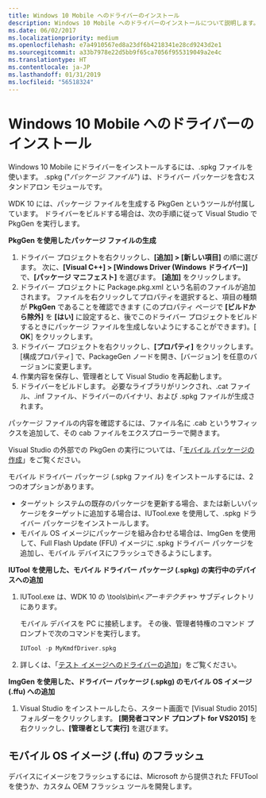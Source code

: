 ```yaml
---
title: Windows 10 Mobile へのドライバーのインストール
description: Windows 10 Mobile へのドライバーのインストールについて説明します。
ms.date: 06/02/2017
ms.localizationpriority: medium
ms.openlocfilehash: e7a4910567ed8a23df6b4218341e28cd9243d2e1
ms.sourcegitcommit: a33b7978e22d5bb9f65ca7056f955319049a2e4c
ms.translationtype: HT
ms.contentlocale: ja-JP
ms.lasthandoff: 01/31/2019
ms.locfileid: "56518324"
---
```

# <a name="installing-a-driver-on-windows-10-mobile"></a>Windows 10 Mobile へのドライバーのインストール

Windows 10 Mobile にドライバーをインストールするには、.spkg ファイルを使います。 .spkg ("*パッケージ ファイル*") は、ドライバー パッケージを含むスタンドアロン モジュールです。

WDK 10 には、パッケージ ファイルを生成する PkgGen というツールが付属しています。 ドライバーをビルドする場合は、次の手順に従って Visual Studio で PkgGen を実行します。

**PkgGen を使用したパッケージ ファイルの生成**

1.  ドライバー プロジェクトを右クリックし、**[追加] &gt; [新しい項目]** の順に選びます。 次に、**[Visual C++] &gt; [Windows Driver (Windows ドライバー)]** で、**[パッケージ マニフェスト]** を選びます。 **[追加]** をクリックします。
2.  ドライバー プロジェクトに Package.pkg.xml という名前のファイルが追加されます。 ファイルを右クリックしてプロパティを選択すると、項目の種類が **PkgGen** であることを確認できます  (このプロパティ ページで **[ビルドから除外]** を **[はい]** に設定すると、後でこのドライバー プロジェクトをビルドするときにパッケージ ファイルを生成しないようにすることができます)。[ **OK**] をクリックします。
3.  ドライバー プロジェクトを右クリックし、**[プロパティ]** をクリックします。 [構成プロパティ] で、PackageGen ノードを開き、[バージョン] を任意のバージョンに変更します。
4.  作業内容を保存し、管理者として Visual Studio を再起動します。
5.  ドライバーをビルドします。 必要なライブラリがリンクされ、.cat ファイル、.inf ファイル、ドライバーのバイナリ、および .spkg ファイルが生成されます。

パッケージ ファイルの内容を確認するには、ファイル名に .cab というサフィックスを追加して、その cab ファイルをエクスプローラーで開きます。

Visual Studio の外部での PkgGen の実行については、「[モバイル パッケージの作成](https://msdn.microsoft.com/Library/Windows/Hardware/Dn756642)」をご覧ください。

モバイル ドライバー パッケージ (.spkg ファイル) をインストールするには、2 つのオプションがあります。

-   ターゲット システムの既存のパッケージを更新する場合、または新しいパッケージをターゲットに追加する場合は、IUTool.exe を使用して、.spkg ドライバー パッケージをインストールします。
-   モバイル OS イメージにパッケージを組み合わせる場合は、ImgGen を使用して、Full Flash Update (FFU) イメージに .spkg ドライバー パッケージを追加し、モバイル デバイスにフラッシュできるようにします。

**IUTool を使用した、モバイル ドライバー パッケージ (.spkg) の実行中のデバイスへの追加**

1.  IUTool.exe は、WDK 10 の \\tools\\bin\\&lt;*アーキテクチャ*&gt; サブディレクトリにあります。

    モバイル デバイスを PC に接続します。 その後、管理者特権のコマンド プロンプトで次のコマンドを実行します。

       ```cpp
       IUTool -p MyKmdfDriver.spkg
       ```

2.  詳しくは、「[テスト イメージへのドライバーの追加](https://msdn.microsoft.com/Library/Windows/Hardware/Mt131832)」をご覧ください。

**ImgGen を使用した、ドライバー パッケージ (.spkg) のモバイル OS イメージ (.ffu) への追加**

1.  Visual Studio をインストールしたら、スタート画面で [Visual Studio 2015] フォルダーをクリックします。 **[開発者コマンド プロンプト for VS2015]** を右クリックし、**[管理者として実行]** を選びます。

## <a name="span-idflashingamobileosimageffuspanspan-idflashingamobileosimageffuspanflashing-a-mobile-os-image-ffu"></a><span id="flashing_a_mobile_os_image__.ffu_"></span><span id="FLASHING_A_MOBILE_OS_IMAGE__.FFU_"></span>モバイル OS イメージ (.ffu) のフラッシュ

デバイスにイメージをフラッシュするには、Microsoft から提供された FFUTool を使うか、カスタム OEM フラッシュ ツールを開発します。
